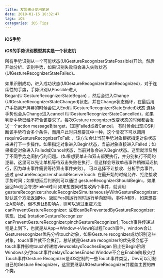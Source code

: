 ```yaml
---
title: 友盟统计使用笔记
date: 2018-01-15 10:32:47
tags: iOS
categories: iOS Tips
---
```


#### iOS手势

**iOS的手势识别模型其实是一个状态机**

所有手势识别从一个可能状态(UIGestureRecognizerStatePossible)开始，然后开始分析、识别手势，如果识别失败将会进入失败状态 (UIGestureRecognizerStateFailed)。

<!-- more -->

如果识别成功，进入成功状态(UIGestureRecognizerStateRecognized)，对于连续性的手势，手势识别从Possible进入Began(UIGestureRecognizerStateBegan) ，然后会进入Change (UIGestureRecognizerStateChanged)状态，并在Change状态循环，在最后用户手指离开屏幕的时候会进入End(UIGestureRecognizerStateEnded)状态
连续手势也会从Change进入cancel (UIGestureRecognizerStateCancelled)，如果判断手势已经不符合该要求了。每次Gesture recognizer改变状态的时候都会发送一个action message到target，知道Failed或者Cancel。
有时候会出现iOS判断该手势符合多个条件，而用户此时只想要其中一种，这个情况下可以调用 requireGestureRecognizerToFail: ，该方法会让当前手势对象根据指定对象状态来进行下一步操作。如果指定对象进入Begin状态，当前对象直接进入Failed；如果指定对象进入Failed或Cancel状态，当前对象会进入Begin状态。这里就涉及到了不同手势之间执行的问题。（如果想要单击和双击都要执行，并分别执行不同的逻辑，这里可以先让单机等待双击失败在执行，但这样会导致单击事件稍微延迟执行，因为单击事件需要等待双击事件失败）。
可以选择不让接收、分析手势事件，通过 gestureRecognizer:shouldReceiveTouch: 在最开始的时候允许、拒绝接收手势时间；如果想延后判断则可以通过 gestureRecognizerShouldBegin:，如果返回No则会导致Failed时间
如果想要同时接收两个事件，就调用gestureRecognizer:shouldRecognizeSimultaneouslyWithGestureRecognizer: 默认这个方法返回No，返回Yes则运行同时运行单向影响，事件A和B， 如果想要让A影响B，但不想让B影响A，则可以通过重载方法 canPreventGestureRecognizer: 或者canBePreventedByGestureRecognizer:实现，比如
[rotationGestureRecognizer canPreventGestureRecognizer:pinchGestureRecognizer];
Touch事件传递过程是上到下，也就是从App->Window->View的过程Touch事件，window会让Gesturerecognizer优先分析touch对象，如果Gesture recognizer成功识别这些对象，touch事件就不会执行。总结就是Gesture recognizer的优先级会低于touch事件影响touch传递给viewsdelaysTouchesBegan 阻止在Begin阶段Windows交付touch事件delaysTouchesEnded Window不会在Enable阶段交付Touch事件Gesture Recognizer是iOS定制的一些Touch事件类型，Dev可以订制自己的Gesture Recognizer，这里要继承UIGestureRecognizer并覆盖主要的四个类。
